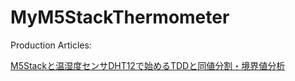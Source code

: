 # MyM5StackThermometer

Production Articles:

[M5Stackと温湿度センサDHT12で始めるTDDと同値分割・境界値分析](https://qiita.com/pbjpkas/items/6a6a85d2c48d4e6c5c65)
